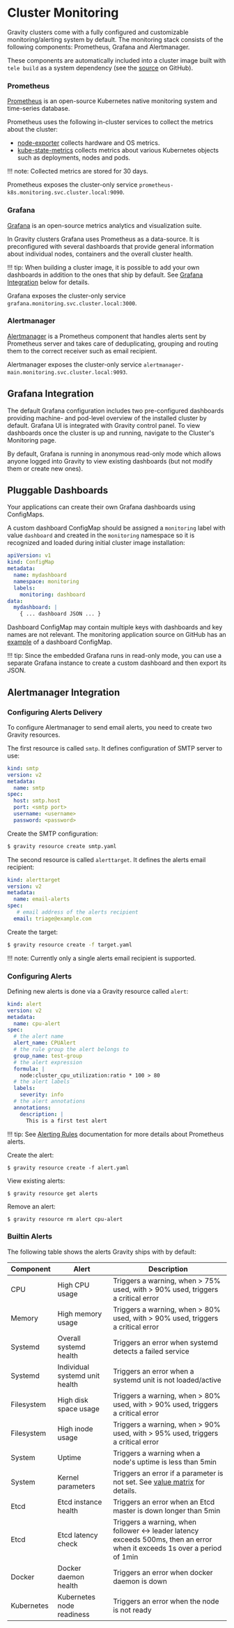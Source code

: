 # Cluster Monitoring

Gravity clusters come with a fully configured and customizable monitoring/alerting system by default.
The monitoring stack consists of the following components: Prometheus, Grafana and Alertmanager.

These components are automatically included into a cluster image built with `tele build` as a
system dependency (see the [source](https://github.com/gravitational/monitoring-app) on GitHub).

### Prometheus

[Prometheus](https://prometheus.io/docs/introduction/overview/) is an open-source Kubernetes
native monitoring system and time-series database.

Prometheus uses the following in-cluster services to collect the metrics about the cluster:

* [node-exporter](https://github.com/prometheus/node_exporter) collects hardware and OS metrics.
* [kube-state-metrics](https://github.com/kubernetes/kube-state-metrics) collects metrics about
various Kubernetes objects such as deployments, nodes and pods.

!!! note:
    Collected metrics are stored for 30 days.

Prometheus exposes the cluster-only service `prometheus-k8s.monitoring.svc.cluster.local:9090`.

### Grafana

[Grafana](https://grafana.com/) is an open-source metrics analytics and visualization suite.

In Gravity clusters Grafana uses Prometheus as a data-source. It is preconfigured with several
dashboards that provide general information about individual nodes, containers and the overall
cluster health.

!!! tip:
    When building a cluster image, it is possible to add your own dashboards in addition to
    the ones that ship by default. See [Grafana Integration](#grafana-integration) below for
    details.

Grafana exposes the cluster-only service `grafana.monitoring.svc.cluster.local:3000`.

### Alertmanager

[Alertmanager](https://prometheus.io/docs/alerting/alertmanager/) is a Prometheus component that
handles alerts sent by Prometheus server and takes care of deduplicating, grouping and routing
them to the correct receiver such as email recipient.

Alertmanager exposes the cluster-only service `alertmanager-main.monitoring.svc.cluster.local:9093`.

## Grafana Integration

The default Grafana configuration includes two pre-configured dashboards providing machine- and
pod-level overview of the installed cluster by default. Grafana UI is integrated with Gravity
control panel. To view dashboards once the cluster is up and running, navigate to the Cluster's
Monitoring page.

By default, Grafana is running in anonymous read-only mode which allows anyone logged into Gravity
to view existing dashboards (but not modify them or create new ones).

## Pluggable Dashboards

Your applications can create their own Grafana dashboards using ConfigMaps.

A custom dashboard ConfigMap should be assigned a `monitoring` label with value `dashboard` and
created in the `monitoring` namespace so it is recognized and loaded during initial cluster image
installation:

```yaml
apiVersion: v1
kind: ConfigMap
metadata:
  name: mydashboard
  namespace: monitoring
  labels:
    monitoring: dashboard
data:
  mydashboard: |
    { ... dashboard JSON ... }
```

Dashboard ConfigMap may contain multiple keys with dashboards and key names are not relevant. The monitoring
application source on GitHub has an [example](https://github.com/gravitational/monitoring-app/blob/5.2.1/resources/grafana.yaml#L395)
of a dashboard ConfigMap.

!!! tip:
    Since the embedded Grafana runs in read-only mode, you can use a separate Grafana instance
    to create a custom dashboard and then export its JSON.

## Alertmanager Integration

### Configuring Alerts Delivery

To configure Alertmanager to send email alerts, you need to create two Gravity resources.

The first resource is called `smtp`. It defines configuration of SMTP server to use:

```yaml
kind: smtp
version: v2
metadata:
  name: smtp
spec:
  host: smtp.host
  port: <smtp port>
  username: <username>
  password: <password>
```

Create the SMTP configuration:

```bash
$ gravity resource create smtp.yaml
```

The second resource is called `alerttarget`. It defines the alerts email recipient:

```yaml
kind: alerttarget
version: v2
metadata:
  name: email-alerts
spec:
   # email address of the alerts recipient
  email: triage@example.com
```

Create the target:

```bash
$ gravity resource create -f target.yaml
```

!!! note:
    Currently only a single alerts email recipient is supported.

### Configuring Alerts

Defining new alerts is done via a Gravity resource called `alert`:

```yaml
kind: alert
version: v2
metadata:
  name: cpu-alert
spec:
  # the alert name
  alert_name: CPUAlert
  # the rule group the alert belongs to
  group_name: test-group
  # the alert expression
  formula: |
    node:cluster_cpu_utilization:ratio * 100 > 80
  # the alert labels
  labels:
    severity: info
  # the alert annotations
  annotations:
    description: |
      This is a first test alert
```

!!! tip:
    See [Alerting Rules](https://prometheus.io/docs/prometheus/latest/configuration/alerting_rules/)
    documentation for more details about Prometheus alerts.

Create the alert:

```bsh
$ gravity resource create -f alert.yaml
```

View existing alerts:

```bsh
$ gravity resource get alerts
```

Remove an alert:

```bsh
$ gravity resource rm alert cpu-alert
```

### Builtin Alerts

The following table shows the alerts Gravity ships with by default:

| Component   | Alert         | Description      |
| ------------- | -------------------- | -------------------- |
| CPU      | High CPU usage     | Triggers a warning, when > 75% used, with > 90% used, triggers a critical error |
| Memory | High memory usage     | Triggers a warning, when > 80% used, with > 90% used, triggers a critical error |
| Systemd      | Overall systemd health     |  Triggers an error when systemd detects a failed service |
| Systemd      | Individual systemd unit health     | Triggers an error when a systemd unit is not loaded/active |
| Filesystem | High disk space usage | Triggers a warning, when > 80% used, with > 90% used, triggers a critical error |
| Filesystem | High inode usage | Triggers a warning, when > 90% used, with > 95% used, triggers a critical error |
| System | Uptime | Triggers a warning when a node's uptime is less than 5min |
| System | Kernel parameters | Triggers an error if a parameter is not set. See [value matrix](/requirements/#kernel-module-matrix) for details. |
| Etcd | Etcd instance health | Triggers an error when an Etcd master is down longer than 5min |
| Etcd | Etcd latency check | Triggers a warning, when follower <-> leader latency exceeds 500ms, then an error when it exceeds 1s over a period of 1min |
| Docker | Docker daemon health | Triggers an error when docker daemon is down |
| Kubernetes | Kubernetes node readiness | Triggers an error when the node is not ready |
